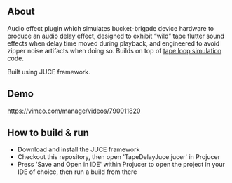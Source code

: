 ## About

Audio effect plugin which simulates bucket-brigade device hardware to produce an audio delay effect, designed to exhibit “wild” tape flutter sound effects when delay time moved during playback, and engineered to avoid zipper noise artifacts when doing so. Builds on top of [tape loop simulation](https://github.com/gillanjs1/Tape-Loop-Simulation/) code.

Built using JUCE framework.

## Demo

https://vimeo.com/manage/videos/790011820

## How to build & run

 - Download and install the JUCE framework
 - Checkout this repository, then open 'TapeDelayJuce.jucer' in Projucer
 - Press 'Save and Open in IDE' within Projucer to open the project in your IDE of choice, then run a build from there
